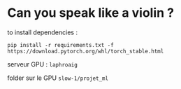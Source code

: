 # Can you speak like a violin ?


to install dependencies :

`pip install -r requirements.txt -f https://download.pytorch.org/whl/torch_stable.html`

serveur GPU : `laphroaig`

folder sur le GPU `slow-1/projet_ml`